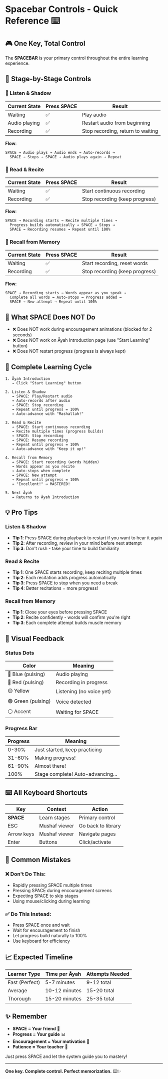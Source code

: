 # Spacebar Controls - Quick Reference ⌨️

## 🎮 One Key, Total Control

The **SPACEBAR** is your primary control throughout the entire learning experience.

## 📍 Stage-by-Stage Controls

### 🎵 Listen & Shadow

| Current State | Press SPACE | Result |
|---------------|-------------|--------|
| Waiting | ✅ | Play audio |
| Audio playing | ✅ | Restart audio from beginning |
| Recording | ✅ | Stop recording, return to waiting |

**Flow**:
```
SPACE → Audio plays → Audio ends → Auto-records → 
  SPACE → Stops → SPACE → Audio plays again → Repeat
```

### 📖 Read & Recite

| Current State | Press SPACE | Result |
|---------------|-------------|--------|
| Waiting | ✅ | Start continuous recording |
| Recording | ✅ | Stop recording (keep progress) |

**Flow**:
```
SPACE → Recording starts → Recite multiple times → 
  Progress builds automatically → SPACE → Stops → 
  SPACE → Recording resumes → Repeat until 100%
```

### 🧠 Recall from Memory

| Current State | Press SPACE | Result |
|---------------|-------------|--------|
| Waiting | ✅ | Start recording, reset words |
| Recording | ✅ | Stop recording (keep progress) |

**Flow**:
```
SPACE → Recording starts → Words appear as you speak → 
  Complete all words → Auto-stops → Progress added → 
  SPACE → New attempt → Repeat until 100%
```

## 🎯 What SPACE Does NOT Do

- ❌ Does NOT work during encouragement animations (blocked for 2 seconds)
- ❌ Does NOT work on Āyah Introduction page (use "Start Learning" button)
- ❌ Does NOT restart progress (progress is always kept)

## 🔄 Complete Learning Cycle

```
1. Āyah Introduction
   → Click "Start Learning" button

2. Listen & Shadow
   → SPACE: Play/Restart audio
   → Auto-records after audio
   → SPACE: Stop recording
   → Repeat until progress = 100%
   → Auto-advance with "Mashallah!"

3. Read & Recite
   → SPACE: Start continuous recording
   → Recite multiple times (progress builds)
   → SPACE: Stop recording
   → SPACE: Resume recording
   → Repeat until progress = 100%
   → Auto-advance with "Keep it up!"

4. Recall from Memory
   → SPACE: Start recording (words hidden)
   → Words appear as you recite
   → Auto-stops when complete
   → SPACE: New attempt
   → Repeat until progress = 100%
   → "Excellent!" → MASTERED!

5. Next Āyah
   → Returns to Āyah Introduction
```

## 💡 Pro Tips

### Listen & Shadow
- **Tip 1**: Press SPACE during playback to restart if you want to hear it again
- **Tip 2**: After recording, review in your mind before next attempt
- **Tip 3**: Don't rush - take your time to build familiarity

### Read & Recite
- **Tip 1**: One SPACE starts recording, keep reciting multiple times
- **Tip 2**: Each recitation adds progress automatically
- **Tip 3**: Press SPACE to stop when you need a break
- **Tip 4**: Better recitations = more progress!

### Recall from Memory
- **Tip 1**: Close your eyes before pressing SPACE
- **Tip 2**: Recite confidently - words will confirm you're right
- **Tip 3**: Each complete attempt builds muscle memory

## 🎨 Visual Feedback

### Status Dots

| Color | Meaning |
|-------|---------|
| 🔵 Blue (pulsing) | Audio playing |
| 🔴 Red (pulsing) | Recording in progress |
| 🟡 Yellow | Listening (no voice yet) |
| 🟢 Green (pulsing) | Voice detected |
| ⚪ Accent | Waiting for SPACE |

### Progress Bar

| Progress | Meaning |
|----------|---------|
| 0-30% | Just started, keep practicing |
| 31-60% | Making progress! |
| 61-90% | Almost there! |
| 100% | Stage complete! Auto-advancing... |

## ⌨️ All Keyboard Shortcuts

| Key | Context | Action |
|-----|---------|--------|
| **SPACE** | Learn stages | Primary control |
| ESC | Mushaf viewer | Go back to library |
| Arrow keys | Mushaf viewer | Navigate pages |
| Enter | Buttons | Click/activate |

## 🚫 Common Mistakes

### ❌ Don't Do This:
- Rapidly pressing SPACE multiple times
- Pressing SPACE during encouragement screens
- Expecting SPACE to skip stages
- Using mouse/clicking during learning

### ✅ Do This Instead:
- Press SPACE once and wait
- Wait for encouragement to finish
- Let progress build naturally to 100%
- Use keyboard for efficiency

## 📈 Expected Timeline

| Learner Type | Time per Āyah | Attempts Needed |
|--------------|---------------|-----------------|
| Fast (Perfect) | 5-7 minutes | 9-12 total |
| Average | 10-12 minutes | 15-20 total |
| Thorough | 15-20 minutes | 25-35 total |

## ✨ Remember

- **SPACE = Your friend** 🤝
- **Progress = Your guide** 📊
- **Encouragement = Your motivation** 💪
- **Patience = Your teacher** 🌙

Just press SPACE and let the system guide you to mastery!

---

**One key. Complete control. Perfect memorization.** ⌨️✨

